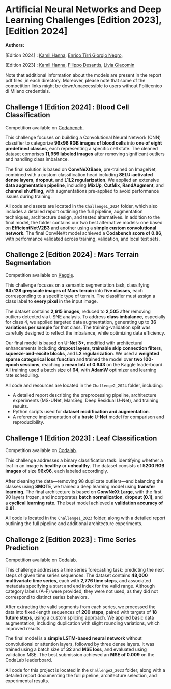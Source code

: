 # Artificial Neural Networks and Deep Learning Challenges [Edition 2023],[Edition 2024]


<b>Authors:</b> 

[Edition 2024] : [Kamil Hanna](https://github.com/KamilHanna), [Enrico Tirri](https://github.com/EnricoTirri),[Giorgio Negro](https://github.com/giorgionegro), 

[Edition 2023] : [Kamil Hanna](https://github.com/KamilHanna), [Filippo Desantis](), [Livia Giacomin]()

Note that additional information about the models are present in the report pdf files ,in each directory.
Moreover, please note that some of the competition links might be down/unaccessible to users without Politecnico di Milano credentials.

## Challenge 1 [Edition 2024] :  Blood Cell Classification

Competition available on [Codabench](https://www.codabench.org/competitions/4430/).

This challenge focuses on building a Convolutional Neural Network (CNN) classifier to categorize **96x96 RGB images of blood cells** into **one of eight predefined classes**, each representing a specific cell state. The cleaned dataset comprises **11,959 labeled images** after removing significant outliers and handling class imbalance.

The final solution is based on **ConvNeXtBase**, pre-trained on ImageNet, combined with a custom classification head including **SELU-activated dense layers**, **dropout**, and **L1L2 regularization**. We applied an extensive **data augmentation pipeline**, including **MixUp**, **CutMix**, **RandAugment**, and **channel shuffling**, with augmentations pre-applied to avoid performance issues during training.

All code and assets are located in the `Challenge1_2024` folder, which also includes a detailed report outlining the full pipeline, augmentation techniques, architecture design, and tested alternatives. In addition to the final model, the folder contains our two best alternative models: one based on **EfficientNetV2B3** and another using a **simple custom convolutional network**. The final ConvNeXt model achieved a **Codabench score of 0.86**, with performance validated across training, validation, and local test sets.

## Challenge 2 [Edition 2024] : Mars Terrain Segmentation

Competition available on [Kaggle](https://www.kaggle.com/t/af80f36772144dbb8b6179fea6180574 ).

This challenge focuses on a semantic segmentation task, classifying **64x128 greyscale images of Mars terrain** into **five classes**, each corresponding to a specific type of terrain. The classifier must assign a class label to **every pixel** in the input image.

The dataset contains **2,615 images**, reduced to **2,505** after removing outliers detected via t-SNE analysis. To address **class imbalance**, especially for class 4, we applied targeted data augmentation, generating up to **36 variations per sample** for that class. The training-validation split was carefully designed to reflect the imbalance, while optimizing data efficiency.

Our final model is based on **U-Net 3+**, modified with architectural enhancements including **dropout layers**, **trainable skip connection filters**, **squeeze-and-excite blocks**, and **L2 regularization**. We used a **weighted sparse categorical loss function** and trained the model over **two 100-epoch sessions**, reaching a **mean IoU of 0.643** on the Kaggle leaderboard. All training used a batch size of **64**, with **AdamW** optimizer and learning rate scheduling.

All code and resources are located in the `Challenge2_2024` folder, including:
- A detailed report describing the preprocessing pipeline, architecture experiments (MS-UNet, MarsSeg, Deep Residual U-Net), and training results.
- Python scripts used for **dataset modification and augmentation**.
- A reference implementation of a **basic U-Net** model for comparison and reproducibility.


## Challenge 1 [Edition 2023] : Leaf Classification

Competition available on [Codalab](https://codalab.lisn.upsaclay.fr/competitions/16245).

This challenge addresses a binary classification task: identifying whether a leaf in an image is **healthy** or **unhealthy**. The dataset consists of **5200 RGB images** of size **96x96**, each labeled accordingly. 

After cleaning the data—removing 98 duplicate outliers—and balancing the classes using **SMOTE**, we trained a deep learning model using **transfer learning**. The final architecture is based on **ConvNeXt Large**, with the first 90 layers frozen, and incorporates **batch normalization**, **dropout (0.1)**, and a **cyclical learning rate**. The best model achieved a **validation accuracy of 0.81**.

All code is located in the `Challenge1_2023` folder, along with a detailed report outlining the full pipeline and additional architecture experiments.

## Challenge 2 [Edition 2023] : Time Series Prediction

Competition available on [Codalab](https://codalab.lisn.upsaclay.fr/competitions/16514).

This challenge addresses a time series forecasting task: predicting the next steps of given time series sequences. The dataset contains **48,000 multivariate time series**, each with **2,776 time steps**, and associated metadata specifying a start and end index for the valid range. Although category labels (A–F) were provided, they were not used, as they did not correspond to distinct series behaviors.

After extracting the valid segments from each series, we processed the data into fixed-length sequences of **200 steps**, paired with targets of **18 future steps**, using a custom splicing approach. We applied basic data augmentation, including duplication with slight rounding variations, which improved results.

The final model is a **simple LSTM-based neural network** without convolutional or attention layers, followed by three dense layers. It was trained using a batch size of **32** and **MSE loss**, and evaluated using validation MSE. The best submission achieved an **MSE of 0.009** on the CodaLab leaderboard.

All code for this project is located in the `Challenge2_2023` folder, along with a detailed report documenting the full pipeline, architecture selection, and experimental results.










